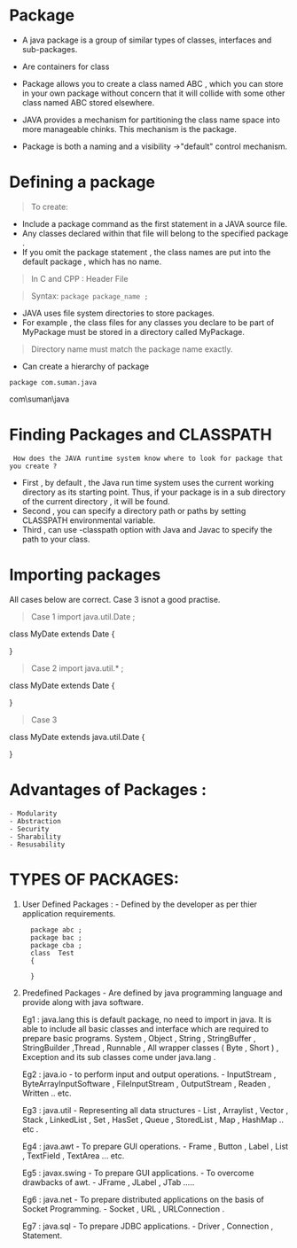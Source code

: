 # Package

- A java package is a group of similar types of classes, interfaces and sub-packages. 
  
- Are containers for class 

- Package allows you to create a class named ABC , which you can store in your own package without concern that it will collide with some other class named ABC stored elsewhere.

- JAVA provides a mechanism for partitioning the class name space into more manageable chinks. This mechanism is the package.

- Package is both a naming and a visibility ->"default" control mechanism.


                    
# Defining a package

> To create:

- Include a package command as the first statement in a JAVA source file.
- Any classes declared within that file will belong to the specified package .
- If you omit the package statement , the class names are put into the default package , which has no name.
  
> In C and CPP : Header File


> Syntax:  ```package package_name ; ```
- JAVA uses file system directories to store packages.
- For example , the class files for any classes you declare to be part of MyPackage must be stored in a directory called MyPackage.
> Directory name must match the package name exactly. 

- Can create a hierarchy of package

```package com.suman.java```

com\suman\java


# Finding Packages and CLASSPATH
   
``` How does the JAVA runtime system know where to look for package that you create ?```

- First , by default , the Java run time system uses the current working directory as its starting point. Thus, if your package is in a sub directory of the current directory , it will be found.
- Second , you can specify a directory path or paths by setting CLASSPATH environmental variable.
- Third , can use -classpath option with Java and Javac to specify the path to your class.


# Importing packages
All cases below are correct. Case 3 isnot a good practise.

> Case 1
import java.util.Date ;

class MyDate extends Date
{

}

> Case 2
import java.util.* ;

class MyDate extends Date
{

}

> Case 3

class MyDate extends java.util.Date
{

}


# Advantages of Packages :
    - Modularity 
    - Abstraction
    - Security 
    - Sharability
    - Resusability

# TYPES OF PACKAGES:
  1) User Defined Packages :
    - Defined by the developer as per thier application requirements.
     
           package abc ;
           package bac ;
           package cba ;
           class  Test
           {

           }


   1) Predefined Packages
    - Are defined by java programming language and provide along with java software.
        
        Eg1 : java.lang
                this is default package, no need to import in java.
            It is able to include all basic classes and interface which are required to prepare basic programs.
            System , Object , String , StringBuffer , StringBuilder ,Thread , Runnable , All wrapper classes ( Byte , Short ) , Exception and its sub classes come under java.lang .
        
        Eg2 : java.io
          - to perform input and output operations.
          - InputStream , ByteArrayInputSoftware , FileInputStream , OutputStream , Readen , Written .. etc.
        
        Eg3 : java.util
          - Representing all data structures
          - List , Arraylist , Vector , Stack , LinkedList , Set , HasSet , Queue , StoredList , Map , HashMap .. etc .
        
        Eg4 : java.awt
          - To prepare GUI operations.
          - Frame , Button , Label , List , TextField , TextArea ... etc.

        Eg5 : javax.swing
          - To prepare GUI applications.
          - To overcome drawbacks of awt.
          - JFrame , JLabel , JTab .....

        Eg6 : java.net
          - To prepare distributed applications on the basis of Socket Programming.
          - Socket , URL , URLConnection .

        Eg7 : java.sql
          - To prepare JDBC applications.
          - Driver , Connection , Statement.

